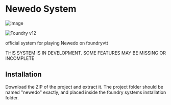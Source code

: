 # Newedo System
![image](https://media.discordapp.net/attachments/881942712784408679/1201919766617391196/dreams_of_newedo_3.png?ex=65cb9202&is=65b91d02&hm=79c91793714a16b735a9a1596204d6467ec943e2b6dcd97f39097ef642622f77&=&format=webp&quality=lossless)

![Foundry v12](https://img.shields.io/badge/foundry-v12-green)

official system for playing Newedo on foundryvtt

THIS SYSTEM IS IN DEVELOPMENT. SOME FEATURES MAY BE MISSING OR INCOMPLETE

## Installation

Download the ZIP of the project and extract it. The project folder should be named "newedo" exactly, and placed inside the foundry systems installation folder.

